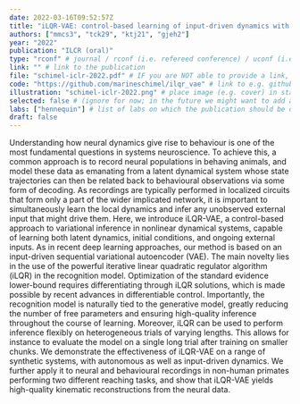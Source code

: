 ```yaml
---
date: 2022-03-16T09:52:57Z
title: "iLQR-VAE: control-based learning of input-driven dynamics with applications to neural data"
authors: ["mmcs3", "tck29", "ktj21", "gjeh2"]
year: "2022"
publication: "ILCR (oral)"
type: "rconf" # journal / rconf (i.e. refereed conference) / uconf (i.e. unrefereed conference) / thesis / preprint / workshop
link: "" # link to the publication
file: "schimel-iclr-2022.pdf" # IF you are NOT able to provide a link, then place a pdf in static/publications/ and write the filename here (e.g. "hennequin-neuron-2018.pdf") 
code: "https://github.com/marineschimel/ilqr_vae" # link to e.g. github repo
illustration: "schimel-iclr-2022.png" # place image (e.g. cover) in static/publications/
selected: false # (ignore for now; in the future we might want to add a "Selected publications" section)
labs: ["hennequin"] # list of labs on which the publication should be displayed (use "cbl" to display on the main CBL website, and the PI's lastname (lowercase) for individual lab's websites, e.g. "hennequin")
draft: false
---
```



Understanding how neural dynamics give rise to behaviour is one of the most fundamental questions in systems neuroscience. To achieve this, a common approach is to record neural populations in behaving animals, and model these data as emanating from a latent dynamical system whose state trajectories can then be related back to behavioural observations via some form of decoding. As recordings are typically performed in localized circuits that form only a part of the wider implicated network, it is important to simultaneously learn the local dynamics and infer any unobserved external input that might drive them. Here, we introduce iLQR-VAE, a control-based approach to variational inference in nonlinear dynamical systems, capable of learning both latent dynamics, initial conditions, and ongoing external inputs. As in recent deep learning approaches, our method is based on an input-driven sequential variational autoencoder (VAE). The main novelty lies in the use of the powerful iterative linear quadratic regulator algorithm (iLQR) in the recognition model. Optimization of the standard evidence lower-bound requires differentiating through iLQR solutions, which is made possible by recent advances in differentiable control. Importantly, the recognition model is naturally tied to the generative model, greatly reducing the number of free parameters and ensuring high-quality inference throughout the course of learning. Moreover, iLQR can be used to perform inference flexibly on heterogeneous trials of varying lengths. This allows for instance to evaluate the model on a single long trial after training on smaller chunks. We demonstrate the effectiveness of iLQR-VAE on a range of synthetic systems, with autonomous as well as input-driven dynamics. We further apply it to neural and behavioural recordings in non-human primates performing two different reaching tasks, and show that iLQR-VAE yields high-quality kinematic reconstructions from the neural data.

